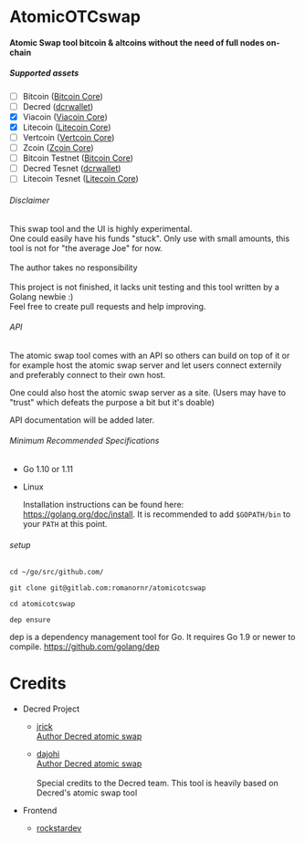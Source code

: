 # AtomicOTCswap
#### Atomic Swap tool bitcoin &amp; altcoins without the need of full nodes on-chain


##### Supported assets
- [ ] Bitcoin ([Bitcoin Core](https://github.com/bitcoin/bitcoin))
- [ ] Decred ([dcrwallet](https://github.com/decred/dcrwallet))
- [x] Viacoin ([Viacoin Core](https://github.com/viacoin/viacoin))
- [x] Litecoin ([Litecoin Core](https://github.com/litecoin-project/litecoin))
- [ ] Vertcoin ([Vertcoin Core](https://github.com/vertcoin/vertcoin))
- [ ] Zcoin ([Zcoin Core](https://github.com/zcoinofficial/zcoin))
- [ ] Bitcoin Testnet ([Bitcoin Core](https://github.com/bitcoin/bitcoin))
- [ ] Decred Tesnet ([dcrwallet](https://github.com/decred/dcrwallet))
- [ ] Litecoin Tesnet ([Litecoin Core](https://github.com/litecoin-project/litecoin))

###### Disclaimer
This swap tool and the UI is highly experimental. <br>
One could easily have his funds "stuck". Only use with small amounts, this tool is not for "the average Joe" for now.<br><br>
The author takes no responsibility
<br><br>
This project is not finished, it lacks unit testing and this tool written by a Golang newbie :) <br>
Feel free to create pull requests and help improving. 

###### API
The atomic swap tool comes with an API so others can build on top of it or for example host the atomic swap server and let users connect externily and preferably connect to their own host.

One could also host the atomic swap server as a site. (Users may have to "trust" which defeats the purpose a bit but it's doable)

API documentation will be added later.


###### Minimum Recommended Specifications

- Go 1.10 or 1.11
* Linux


  Installation instructions can be found here: https://golang.org/doc/install.
  It is recommended to add `$GOPATH/bin` to your `PATH` at this point.

###### setup
``cd ~/go/src/github.com/``

``git clone git@gitlab.com:romanornr/atomicotcswap``

``cd atomicotcswap``

``dep ensure`` 


dep is a dependency management tool for Go. It requires Go 1.9 or newer to compile.
https://github.com/golang/dep



Credits
=======
  
  - Decred Project
    * [jrick](https://github.com/jrick)<br/>
      [Author Decred atomic swap](https://github.com)<br>
      
    * [dajohi](https://github.com/dajohi)<br/>
      [Author Decred atomic swap](https://github.com/decred/atomicswap)<br>
      <br>Special credits to the Decred team. This tool is heavily based on Decred's atomic swap tool
      
  - Frontend
    * [rockstardev](https://github.com/rockstardev)
